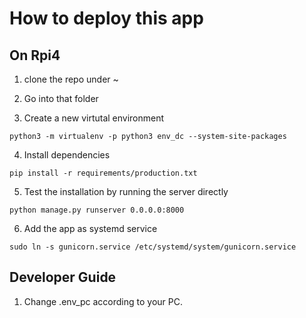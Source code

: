 # How to deploy this app

## On Rpi4


1. clone the repo under ~
2. Go into that folder

3. Create a new virtutal environment
```
python3 -m virtualenv -p python3 env_dc --system-site-packages
```

4. Install dependencies

```
pip install -r requirements/production.txt
```

5. Test the installation by running the server directly

```
python manage.py runserver 0.0.0.0:8000
```

6. Add the app as systemd service

```
sudo ln -s gunicorn.service /etc/systemd/system/gunicorn.service
```

## Developer Guide

1. Change .env_pc according to your PC.